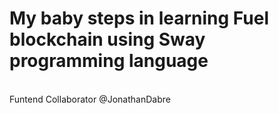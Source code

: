 <h1>My baby steps in learning Fuel blockchain using Sway programming language</h1>
<br/>
Funtend Collaborator @JonathanDabre
